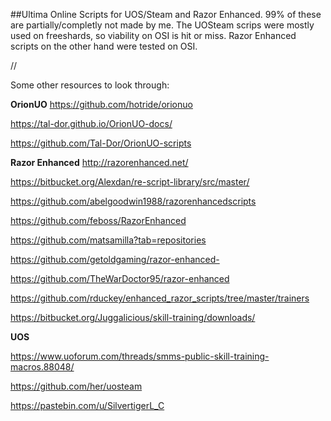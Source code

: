 ##Ultima Online Scripts for UOS/Steam and Razor Enhanced. 99% of these are partially/completly not made by me. The UOSteam scrips were mostly used on freeshards, so viability on OSI is hit or miss. Razor Enhanced scripts on the other hand were tested on OSI.

//

Some other resources to look through:


**OrionUO** https://github.com/hotride/orionuo

https://tal-dor.github.io/OrionUO-docs/

https://github.com/Tal-Dor/OrionUO-scripts

**Razor Enhanced** http://razorenhanced.net/

https://bitbucket.org/Alexdan/re-script-library/src/master/

https://github.com/abelgoodwin1988/razorenhancedscripts

https://github.com/feboss/RazorEnhanced

https://github.com/matsamilla?tab=repositories

https://github.com/getoldgaming/razor-enhanced-

https://github.com/TheWarDoctor95/razor-enhanced

https://github.com/rduckey/enhanced_razor_scripts/tree/master/trainers

https://bitbucket.org/Juggalicious/skill-training/downloads/

**UOS**

https://www.uoforum.com/threads/smms-public-skill-training-macros.88048/

https://github.com/her/uosteam

https://pastebin.com/u/SilvertigerL_C
